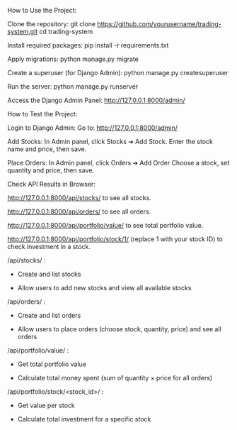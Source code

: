 How to Use the Project:

Clone the repository:
git clone https://github.com/yourusername/trading-system.git
cd trading-system

Install required packages:
pip install -r requirements.txt

Apply migrations:
python manage.py migrate

Create a superuser (for Django Admin):
python manage.py createsuperuser

Run the server:
python manage.py runserver

Access the Django Admin Panel:
http://127.0.0.1:8000/admin/




How to Test the Project:

Login to Django Admin:
Go to: http://127.0.0.1:8000/admin/

Add Stocks:
In Admin panel, click Stocks ➔ Add Stock.
Enter the stock name and price, then save.

Place Orders:
In Admin panel, click Orders ➔ Add Order
Choose a stock, set quantity and price, then save.

Check API Results in Browser:

http://127.0.0.1:8000/api/stocks/ to see all stocks.

http://127.0.0.1:8000/api/orders/ to see all orders.

http://127.0.0.1:8000/api/portfolio/value/ to see total portfolio value.

http://127.0.0.1:8000/api/portfolio/stock/1/ (replace 1 with your stock ID) to check investment in a stock.




/api/stocks/ :
- Create and list stocks

- Allow users to add new stocks and view all available stocks

/api/orders/ :
- Create and list orders

- Allow users to place orders (choose stock, quantity, price) and see all orders

/api/portfolio/value/ :
- Get total portfolio value 

- Calculate total money spent (sum of quantity × price for all orders)

/api/portfolio/stock/<stock_id>/ :
- Get value per stock

- Calculate total investment for a specific stock
